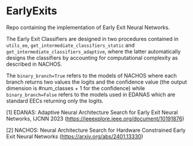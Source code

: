 # EarlyExits

Repo containing the implementation of Early Exit Neural Networks.

The Early Exit Classifiers are designed in two procedures contained in `utils_ee`, `get_intermediate_classifiers_static` and `get_intermediate_classifiers_adaptive`, where the latter automatically designs the classifiers by accounting for computational complexity as described in NACHOS.

The `binary_branch=True` refers to the models of NACHOS where each branch returns two values the logits and the confidence value (the output dimension is #num_classes + 1 for the confidence) while `binary_branch=False` refers to the models used in EDANAS which are standard EECs returning only the logits.

[1] EDANAS: Adaptive Neural Architecture Search for Early Exit Neural Networks, IJCNN 2023 (https://ieeexplore.ieee.org/document/10191876)

[2] NACHOS: Neural Architecture Search for Hardware Constrained Early Exit Neural Networks (https://arxiv.org/abs/2401.13330)
